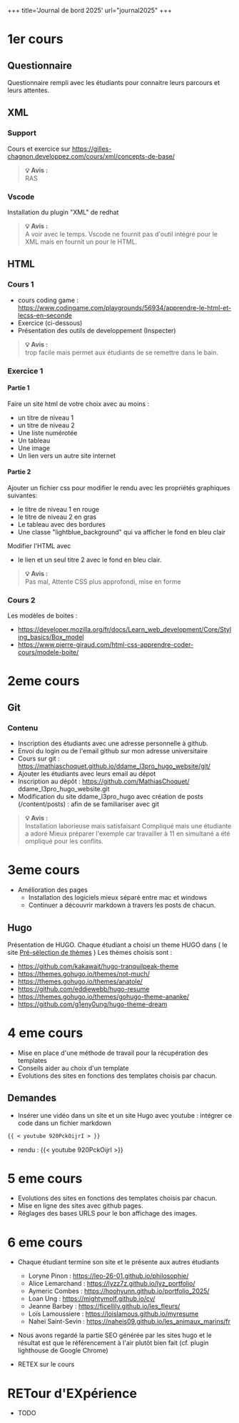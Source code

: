 +++
title='Journal de bord 2025'
url="journal2025"
+++

# 1er cours

## Questionnaire

Questionnaire rempli avec les étudiants pour connaitre leurs parcours et leurs attentes.

## XML

### Support

Cours et exercice sur https://gilles-chagnon.developpez.com/cours/xml/concepts-de-base/

> **💡 Avis :**  
> RAS

### Vscode

Installation du plugin "XML" de redhat

> **💡 Avis :**  
> A voir avec le temps. Vscode ne fournit pas d'outil intégré pour le XML mais en fournit un pour le HTML.

## HTML

### Cours 1

- cours coding game : https://www.codingame.com/playgrounds/56934/apprendre-le-html-et-lecss-en-seconde
- Exercice (ci-dessous)
- Présentation des outils de developpement (Inspecter)

> **💡 Avis :**  
> trop facile mais permet aux étudiants de se remettre dans le bain.

### Exercice 1

#### Partie 1

Faire un site html de votre choix avec au moins :

- un titre de niveau 1
- un titre de niveau 2
- Une liste numérotée
- Un tableau
- Une image
- Un lien vers un autre site internet

#### Partie 2

Ajouter un fichier css pour modifier le rendu avec les propriétés graphiques suivantes:

- le titre de niveau 1 en rouge
- le titre de niveau 2 en gras
- Le tableau avec des bordures
- Une classe "lightblue_background" qui va afficher le fond en bleu clair

Modifier l'HTML avec

- le lien et un seul titre 2 avec le fond en bleu clair.

> **💡 Avis :**  
> Pas mal, Attente CSS plus approfondi, mise en forme

### Cours 2

Les modèles de boites :

- https://developer.mozilla.org/fr/docs/Learn_web_development/Core/Styling_basics/Box_model
- https://www.pierre-giraud.com/html-css-apprendre-coder-cours/modele-boite/

# 2eme cours

## Git

### Contenu

- Inscription des étudiants avec une adresse personnelle à github.
- Envoi du login ou de l'email github sur mon adresse universitaire
- Cours sur git : https://mathiaschoquet.github.io/ddame_l3pro_hugo_website/git/
- Ajouter les étudiants avec leurs email au dépot
- Inscription au dépôt : https://github.com/MathiasChoquet/ ddame_l3pro_hugo_website.git
- Modification du site ddame_l3pro_hugo avec création de posts (/content/posts) : afin de se familiariser avec git

> **💡 Avis :**  
> Installation laborieuse mais satisfaisant
> Compliqué mais une étudiante a adoré
> Mieux préparer l'exemple car travailler à 11 en simultané a été ompliqué pour les conflits.

# 3eme cours

- Amélioration des pages
  - Installation des logiciels mieux séparé entre mac et windows
  - Continuer a découvrir markdown à travers les posts de chacun.

## Hugo

Présentation de HUGO. Chaque étudiant a choisi un theme HUGO dans ( le site [Pré-sélection de thèmes](https://cloudcannon.com/blog/fifty-of-the-most-popular-hugo-themes/)
)
Les thèmes choisis sont :

- https://github.com/kakawait/hugo-tranquilpeak-theme
- https://themes.gohugo.io/themes/not-much/
- https://themes.gohugo.io/themes/anatole/
- https://github.com/eddiewebb/hugo-resume
- https://themes.gohugo.io/themes/gohugo-theme-ananke/
- https://github.com/g1eny0ung/hugo-theme-dream

# 4 eme cours

- Mise en place d'une méthode de travail pour la récupération des templates
- Conseils aider au choix d'un template
- Evolutions des sites en fonctions des templates choisis par chacun.

## Demandes

- Insérer une vidéo dans un site et un site Hugo avec youtube : intégrer ce code dans un fichier markdown

```markdown
{{ < youtube 920PckOijrI > }}
```

- rendu :
  {{< youtube 920PckOijrI >}}

# 5 eme cours

- Evolutions des sites en fonctions des templates choisis par chacun.
- Mise en ligne des sites avec github pages.
- Réglages des bases URLS pour le bon affichage des images.

# 6 eme cours

- Chaque étudiant termine son site et le présente aux autres étudiants

  - Loryne Pinon : https://leo-26-01.github.io/philosophie/
  - Alice Lemarchand : https://lyzz7z.github.io/lyz_portfolio/
  - Aymeric Combes : https://hoohyunn.github.io/portfolio_2025/
  - Loan Ung : https://mightymolf.github.io/cv/
  - Jeanne Barbey : https://ficellily.github.io/les_fleurs/
  - Loïs Lamoussiere : https://loislamous.github.io/myresume
  - Nahei Saint-Sevin : https://naheis09.github.io/les_animaux_marins/fr

- Nous avons regardé la partie SEO générée par les sites hugo et le résultat est que le référencement à l'air plutôt bien fait (cf. plugin lighthouse de Google Chrome)
- RETEX sur le cours

# **RET**our d'**EX**périence

- TODO
